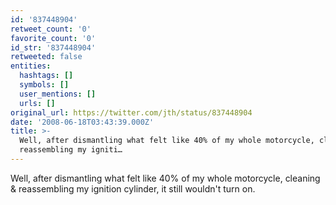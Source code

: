 ```yaml
---
id: '837448904'
retweet_count: '0'
favorite_count: '0'
id_str: '837448904'
retweeted: false
entities:
  hashtags: []
  symbols: []
  user_mentions: []
  urls: []
original_url: https://twitter.com/jth/status/837448904
date: '2008-06-18T03:43:39.000Z'
title: >-
  Well, after dismantling what felt like 40% of my whole motorcycle, cleaning &
  reassembling my igniti…
---
```


Well, after dismantling what felt like 40% of my whole motorcycle, cleaning & reassembling my ignition cylinder, it still wouldn't turn on.